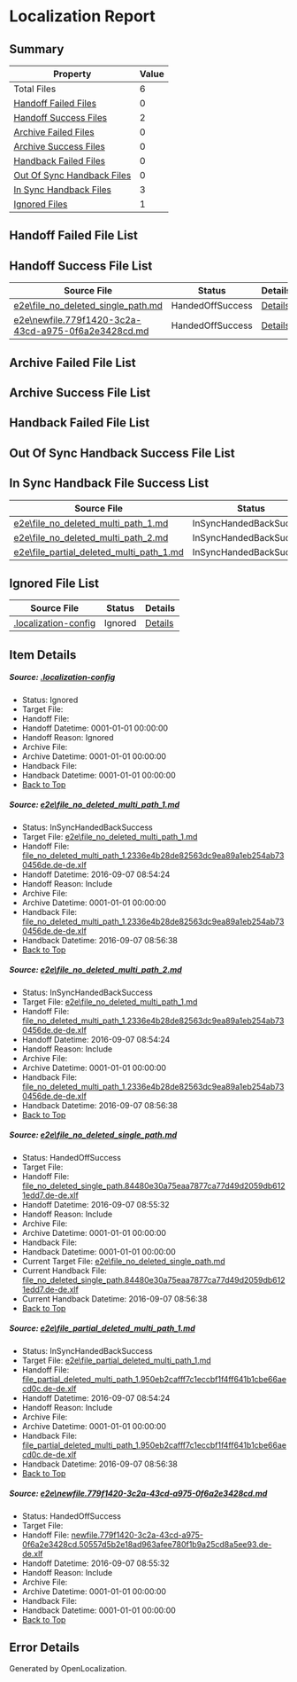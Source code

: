 # <a name='report-top'></a> Localization Report

## Summary
 Property | Value 
 -------- | ----- 
 Total Files | 6
[ Handoff Failed Files ](#handoff-failed-list)| 0
[ Handoff Success Files ](#handoff-success-list)| 2
[ Archive Failed Files ](#archive-failed-list)| 0
[ Archive Success Files ](#archive-success-list)| 0
[ Handback Failed Files ](#handback-failed-list)| 0
[ Out Of Sync Handback Files ](#outofsync-handback-success-list)| 0
[ In Sync Handback Files ](#insync-handback-success-list)| 3
[ Ignored Files ](#ignored-list)| 1

## <a name='handoff-failed-list'></a> Handoff Failed File List

## <a name='handoff-success-list'></a> Handoff Success File List
 Source File | Status | Details 
 ----------- | ------ | ------- 
 [e2e\file_no_deleted_single_path.md](https://github.com/OpenLocalizationTestOrg/ol-test0/blob/6e5b2659cbdbf212b884b365d341f3a4c1104fd0/e2e/file_no_deleted_single_path.md) | HandedOffSuccess | [Details](#c7cc4b577520200b5bf5874731cafbddf72db1db3)
 [e2e\newfile.779f1420-3c2a-43cd-a975-0f6a2e3428cd.md](https://github.com/OpenLocalizationTestOrg/ol-test0/blob/6e5b2659cbdbf212b884b365d341f3a4c1104fd0/e2e/newfile.779f1420-3c2a-43cd-a975-0f6a2e3428cd.md) | HandedOffSuccess | [Details](#41bd6daa62647075cdce58718d53c51eff06ed725)

## <a name='archive-failed-list'></a> Archive Failed File List

## <a name='archive-success-list'></a> Archive Success File List

## <a name='handback-failed-list'></a> Handback Failed File List

## <a name='outofsync-handback-success-list'></a> Out Of Sync Handback Success File List

## <a name='insync-handback-success-list'></a> In Sync Handback File Success List
 Source File | Status | Details 
 ----------- | ------ | ------- 
 [e2e\file_no_deleted_multi_path_1.md](https://github.com/OpenLocalizationTestOrg/ol-test0/blob/1d7aff7c02eadd34306f6db8913dfc5afba22d9a/e2e/file_no_deleted_multi_path_1.md) | InSyncHandedBackSuccess | [Details](#1bfa1f2f7fde6fdb1c16265b700c47540cdc09a61)
 [e2e\file_no_deleted_multi_path_2.md](https://github.com/OpenLocalizationTestOrg/ol-test0/blob/6e5b2659cbdbf212b884b365d341f3a4c1104fd0/e2e/file_no_deleted_multi_path_2.md) | InSyncHandedBackSuccess | [Details](#1bfa1f2f7fde6fdb1c16265b700c47540cdc09a62)
 [e2e\file_partial_deleted_multi_path_1.md](https://github.com/OpenLocalizationTestOrg/ol-test0/blob/1d7aff7c02eadd34306f6db8913dfc5afba22d9a/e2e/file_partial_deleted_multi_path_1.md) | InSyncHandedBackSuccess | [Details](#9057eb2449dbcd71cf8f78f23c43405985e293094)

## <a name='ignored-list'></a> Ignored File List
 Source File | Status | Details 
 ----------- | ------ | ------- 
 [.localization-config](https://github.com/OpenLocalizationTestOrg/ol-test0/blob/6e5b2659cbdbf212b884b365d341f3a4c1104fd0/.localization-config) | Ignored | [Details](#c268a05ecaa7ec85942ed632c29928ee5bd6da8d0)

## Item Details
##### <a name='c268a05ecaa7ec85942ed632c29928ee5bd6da8d0'></a> Source: [.localization-config](https://github.com/OpenLocalizationTestOrg/ol-test0/blob/6e5b2659cbdbf212b884b365d341f3a4c1104fd0/.localization-config)
* Status: Ignored
* Target File: 
* Handoff File: 
* Handoff Datetime: 0001-01-01 00:00:00
* Handoff Reason: Ignored
* Archive File: 
* Archive Datetime: 0001-01-01 00:00:00
* Handback File: 
* Handback Datetime: 0001-01-01 00:00:00
* [Back to Top](#report-top)

##### <a name='1bfa1f2f7fde6fdb1c16265b700c47540cdc09a61'></a> Source: [e2e\file_no_deleted_multi_path_1.md](https://github.com/OpenLocalizationTestOrg/ol-test0/blob/1d7aff7c02eadd34306f6db8913dfc5afba22d9a/e2e/file_no_deleted_multi_path_1.md)
* Status: InSyncHandedBackSuccess
* Target File: [e2e\file_no_deleted_multi_path_1.md](https://github.com/OpenLocalizationTestOrg/ol-test0-dede/blob/baff48cf11f932e88b8a177e8625d57e21bf3100/e2e/file_no_deleted_multi_path_1.md)
* Handoff File: [file_no_deleted_multi_path_1.2336e4b28de82563dc9ea89a1eb254ab730456de.de-de.xlf](https://github.com/OpenLocalizationTestOrg/ol-test0-handoff/blob/2bd7d77c7cf24c7813f5f0aaf53b5a50c747541b/ol-handoff/OpenLocalizationTestOrg/ol-test0-dede/yuwzho/mt/file_no_deleted_multi_path_1.2336e4b28de82563dc9ea89a1eb254ab730456de.de-de.xlf)
* Handoff Datetime: 2016-09-07 08:54:24
* Handoff Reason: Include
* Archive File: 
* Archive Datetime: 0001-01-01 00:00:00
* Handback File: [file_no_deleted_multi_path_1.2336e4b28de82563dc9ea89a1eb254ab730456de.de-de.xlf](https://github.com/OpenLocalizationTestOrg/ol-test0-handback/blob/7f55dfded5e52fe5590eee5e3f9ac167e4a095cc/ol-handback/OpenLocalizationTestOrg/ol-test0-dede/yuwzho/mt/file_no_deleted_multi_path_1.2336e4b28de82563dc9ea89a1eb254ab730456de.de-de.xlf)
* Handback Datetime: 2016-09-07 08:56:38
* [Back to Top](#report-top)

##### <a name='1bfa1f2f7fde6fdb1c16265b700c47540cdc09a62'></a> Source: [e2e\file_no_deleted_multi_path_2.md](https://github.com/OpenLocalizationTestOrg/ol-test0/blob/6e5b2659cbdbf212b884b365d341f3a4c1104fd0/e2e/file_no_deleted_multi_path_2.md)
* Status: InSyncHandedBackSuccess
* Target File: [e2e\file_no_deleted_multi_path_1.md](https://github.com/OpenLocalizationTestOrg/ol-test0-dede/blob/baff48cf11f932e88b8a177e8625d57e21bf3100/e2e/file_no_deleted_multi_path_1.md)
* Handoff File: [file_no_deleted_multi_path_1.2336e4b28de82563dc9ea89a1eb254ab730456de.de-de.xlf](https://github.com/OpenLocalizationTestOrg/ol-test0-handoff/blob/2bd7d77c7cf24c7813f5f0aaf53b5a50c747541b/ol-handoff/OpenLocalizationTestOrg/ol-test0-dede/yuwzho/mt/file_no_deleted_multi_path_1.2336e4b28de82563dc9ea89a1eb254ab730456de.de-de.xlf)
* Handoff Datetime: 2016-09-07 08:54:24
* Handoff Reason: Include
* Archive File: 
* Archive Datetime: 0001-01-01 00:00:00
* Handback File: [file_no_deleted_multi_path_1.2336e4b28de82563dc9ea89a1eb254ab730456de.de-de.xlf](https://github.com/OpenLocalizationTestOrg/ol-test0-handback/blob/7f55dfded5e52fe5590eee5e3f9ac167e4a095cc/ol-handback/OpenLocalizationTestOrg/ol-test0-dede/yuwzho/mt/file_no_deleted_multi_path_1.2336e4b28de82563dc9ea89a1eb254ab730456de.de-de.xlf)
* Handback Datetime: 2016-09-07 08:56:38
* [Back to Top](#report-top)

##### <a name='c7cc4b577520200b5bf5874731cafbddf72db1db3'></a> Source: [e2e\file_no_deleted_single_path.md](https://github.com/OpenLocalizationTestOrg/ol-test0/blob/6e5b2659cbdbf212b884b365d341f3a4c1104fd0/e2e/file_no_deleted_single_path.md)
* Status: HandedOffSuccess
* Target File: 
* Handoff File: [file_no_deleted_single_path.84480e30a75eaa7877ca77d49d2059db6121edd7.de-de.xlf](https://github.com/OpenLocalizationTestOrg/ol-test0-handoff/blob/2aefc620ea9b4758e828e8d188adb80f57ee1e9b/ol-handoff/OpenLocalizationTestOrg/ol-test0-dede/yuwzho/mt/file_no_deleted_single_path.84480e30a75eaa7877ca77d49d2059db6121edd7.de-de.xlf)
* Handoff Datetime: 2016-09-07 08:55:32
* Handoff Reason: Include
* Archive File: 
* Archive Datetime: 0001-01-01 00:00:00
* Handback File: 
* Handback Datetime: 0001-01-01 00:00:00
* Current Target File: [e2e\file_no_deleted_single_path.md](https://github.com/OpenLocalizationTestOrg/ol-test0-dede/blob/baff48cf11f932e88b8a177e8625d57e21bf3100/e2e/file_no_deleted_single_path.md)
* Current Handback File: [file_no_deleted_single_path.84480e30a75eaa7877ca77d49d2059db6121edd7.de-de.xlf](https://github.com/OpenLocalizationTestOrg/ol-test0-handback/blob/7f55dfded5e52fe5590eee5e3f9ac167e4a095cc/ol-handback/OpenLocalizationTestOrg/ol-test0-dede/yuwzho/mt/file_no_deleted_single_path.84480e30a75eaa7877ca77d49d2059db6121edd7.de-de.xlf)
* Current Handback Datetime: 2016-09-07 08:56:38
* [Back to Top](#report-top)

##### <a name='9057eb2449dbcd71cf8f78f23c43405985e293094'></a> Source: [e2e\file_partial_deleted_multi_path_1.md](https://github.com/OpenLocalizationTestOrg/ol-test0/blob/1d7aff7c02eadd34306f6db8913dfc5afba22d9a/e2e/file_partial_deleted_multi_path_1.md)
* Status: InSyncHandedBackSuccess
* Target File: [e2e\file_partial_deleted_multi_path_1.md](https://github.com/OpenLocalizationTestOrg/ol-test0-dede/blob/baff48cf11f932e88b8a177e8625d57e21bf3100/e2e/file_partial_deleted_multi_path_1.md)
* Handoff File: [file_partial_deleted_multi_path_1.950eb2cafff7c1eccbf1f4ff641b1cbe66aecd0c.de-de.xlf](https://github.com/OpenLocalizationTestOrg/ol-test0-handoff/blob/2bd7d77c7cf24c7813f5f0aaf53b5a50c747541b/ol-handoff/OpenLocalizationTestOrg/ol-test0-dede/yuwzho/mt/file_partial_deleted_multi_path_1.950eb2cafff7c1eccbf1f4ff641b1cbe66aecd0c.de-de.xlf)
* Handoff Datetime: 2016-09-07 08:54:24
* Handoff Reason: Include
* Archive File: 
* Archive Datetime: 0001-01-01 00:00:00
* Handback File: [file_partial_deleted_multi_path_1.950eb2cafff7c1eccbf1f4ff641b1cbe66aecd0c.de-de.xlf](https://github.com/OpenLocalizationTestOrg/ol-test0-handback/blob/7f55dfded5e52fe5590eee5e3f9ac167e4a095cc/ol-handback/OpenLocalizationTestOrg/ol-test0-dede/yuwzho/mt/file_partial_deleted_multi_path_1.950eb2cafff7c1eccbf1f4ff641b1cbe66aecd0c.de-de.xlf)
* Handback Datetime: 2016-09-07 08:56:38
* [Back to Top](#report-top)

##### <a name='41bd6daa62647075cdce58718d53c51eff06ed725'></a> Source: [e2e\newfile.779f1420-3c2a-43cd-a975-0f6a2e3428cd.md](https://github.com/OpenLocalizationTestOrg/ol-test0/blob/6e5b2659cbdbf212b884b365d341f3a4c1104fd0/e2e/newfile.779f1420-3c2a-43cd-a975-0f6a2e3428cd.md)
* Status: HandedOffSuccess
* Target File: 
* Handoff File: [newfile.779f1420-3c2a-43cd-a975-0f6a2e3428cd.50557d5b2e18ad963afee780f1b9a25cd8a5ee93.de-de.xlf](https://github.com/OpenLocalizationTestOrg/ol-test0-handoff/blob/2aefc620ea9b4758e828e8d188adb80f57ee1e9b/ol-handoff/OpenLocalizationTestOrg/ol-test0-dede/yuwzho/mt/newfile.779f1420-3c2a-43cd-a975-0f6a2e3428cd.50557d5b2e18ad963afee780f1b9a25cd8a5ee93.de-de.xlf)
* Handoff Datetime: 2016-09-07 08:55:32
* Handoff Reason: Include
* Archive File: 
* Archive Datetime: 0001-01-01 00:00:00
* Handback File: 
* Handback Datetime: 0001-01-01 00:00:00
* [Back to Top](#report-top)


## Error Details

Generated by OpenLocalization.
